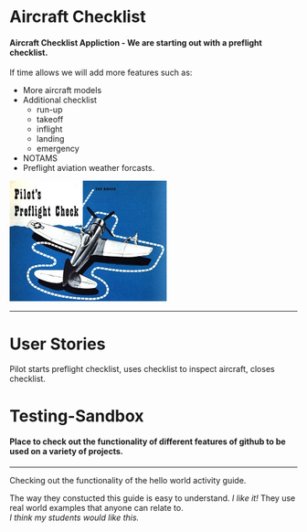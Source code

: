 # Aircraft Checklist
#### Aircraft Checklist Appliction - We are starting out with a preflight checklist.  
If time allows we will add more features such as:
* More aircraft models
* Additional checklist
  * run-up
  * takeoff
  * inflight
  * landing
  * emergency
* NOTAMS
* Preflight aviation weather forcasts.

![Check Route](https://github.com/dax2367/AircraftChecklist/blob/master/PreflightImgs/275x211p47-thunderbolt-preflight-check.jpg)

---

# User Stories
Pilot starts preflight checklist, uses checklist to inspect aircraft, closes checklist.


# Testing-Sandbox
#### Place to check out the functionality of different features of github to be used on a variety of projects.
---
Checking out the functionality of the hello world activity guide.  

The way they constucted this guide is easy to understand. _I like it!_ They use real world examples that anyone can relate to.  
_I think my students would like this._
